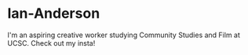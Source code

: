# Ian-Anderson

I'm an aspiring creative worker studying Community Studies and Film at UCSC. Check out my insta!
